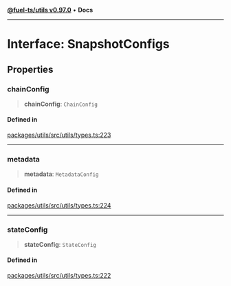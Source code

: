 [**@fuel-ts/utils v0.97.0**](../index.md) • **Docs**

***

# Interface: SnapshotConfigs

## Properties

### chainConfig

> **chainConfig**: `ChainConfig`

#### Defined in

[packages/utils/src/utils/types.ts:223](https://github.com/FuelLabs/fuels-ts/blob/4c225773d9c890e3b3b178fd875342439d5d1ede/packages/utils/src/utils/types.ts#L223)

***

### metadata

> **metadata**: `MetadataConfig`

#### Defined in

[packages/utils/src/utils/types.ts:224](https://github.com/FuelLabs/fuels-ts/blob/4c225773d9c890e3b3b178fd875342439d5d1ede/packages/utils/src/utils/types.ts#L224)

***

### stateConfig

> **stateConfig**: `StateConfig`

#### Defined in

[packages/utils/src/utils/types.ts:222](https://github.com/FuelLabs/fuels-ts/blob/4c225773d9c890e3b3b178fd875342439d5d1ede/packages/utils/src/utils/types.ts#L222)

